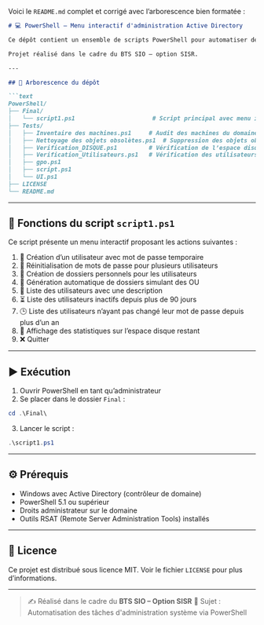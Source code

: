 Voici le `README.md` complet et corrigé avec l’arborescence bien formatée :

````markdown
# 💻 PowerShell – Menu interactif d'administration Active Directory

Ce dépôt contient un ensemble de scripts PowerShell pour automatiser des tâches d'administration dans un environnement Active Directory. Il inclut un **menu interactif** permettant d'exécuter différentes fonctions d’audit, de gestion des utilisateurs et de maintenance système.

Projet réalisé dans le cadre du BTS SIO – option SISR.

---

## 📁 Arborescence du dépôt

```text
PowerShell/
├── Final/
│   └── script1.ps1                      # Script principal avec menu interactif
├── Tests/
│   ├── Inventaire des machines.ps1     # Audit des machines du domaine
│   ├── Nettoyage des objets obsolètes.ps1  # Suppression des objets obsolètes
│   ├── Verification_DISQUE.ps1         # Vérification de l’espace disque
│   ├── Verification_Utilisateurs.ps1   # Vérification des utilisateurs inactifs
│   ├── gpo.ps1
│   ├── script.ps1
│   └── UI.ps1
├── LICENSE
└── README.md
````

---

## 🧠 Fonctions du script `script1.ps1`

Ce script présente un menu interactif proposant les actions suivantes :

1. 🔐 Création d’un utilisateur avec mot de passe temporaire
2. 🔄 Réinitialisation de mots de passe pour plusieurs utilisateurs
3. 📂 Création de dossiers personnels pour les utilisateurs
4. 🏢 Génération automatique de dossiers simulant des OU
5. 👤 Liste des utilisateurs avec une description
6. ⏳ Liste des utilisateurs inactifs depuis plus de 90 jours
7. 🕒 Liste des utilisateurs n’ayant pas changé leur mot de passe depuis plus d’un an
8. 💽 Affichage des statistiques sur l’espace disque restant
9. ❌ Quitter

---

## ▶️ Exécution

1. Ouvrir PowerShell en tant qu’administrateur
2. Se placer dans le dossier `Final` :

```powershell
cd .\Final\
```

3. Lancer le script :

```powershell
.\script1.ps1
```

---

## ⚙️ Prérequis

* Windows avec Active Directory (contrôleur de domaine)
* PowerShell 5.1 ou supérieur
* Droits administrateur sur le domaine
* Outils RSAT (Remote Server Administration Tools) installés

---

## 📄 Licence

Ce projet est distribué sous licence MIT. Voir le fichier `LICENSE` pour plus d’informations.

---

> ✍️ Réalisé dans le cadre du **BTS SIO – Option SISR**
> 📁 Sujet : Automatisation des tâches d'administration système via PowerShell
